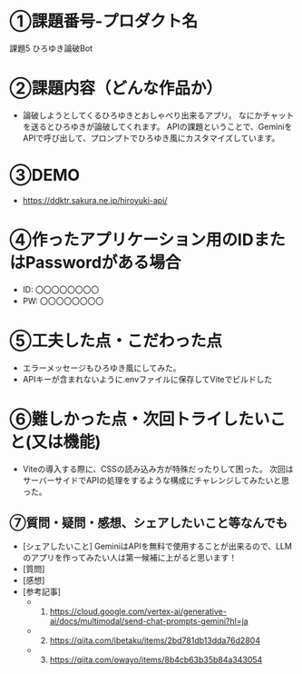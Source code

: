 
# ①課題番号-プロダクト名
課題5 ひろゆき論破Bot

# ②課題内容（どんな作品か）
- 論破しようとしてくるひろゆきとおしゃべり出来るアプリ。
なにかチャットを送るとひろゆきが論破してくれます。
APIの課題ということで、GeminiをAPIで呼び出して、プロンプトでひろゆき風にカスタマイズしています。

# ③DEMO
- https://ddktr.sakura.ne.jp/hiroyuki-api/

# ④作ったアプリケーション用のIDまたはPasswordがある場合
- ID: 〇〇〇〇〇〇〇〇
- PW: 〇〇〇〇〇〇〇〇

# ⑤工夫した点・こだわった点
- エラーメッセージもひろゆき風にしてみた。
- APIキーが含まれないように.envファイルに保存してViteでビルドした

# ⑥難しかった点・次回トライしたいこと(又は機能)
- Viteの導入する際に、CSSの読み込み方が特殊だったりして困った。
次回はサーバーサイドでAPIの処理をするような構成にチャレンジしてみたいと思った。

## ⑦質問・疑問・感想、シェアしたいこと等なんでも
- [シェアしたいこと] 
GeminiはAPIを無料で使用することが出来るので、LLMのアプリを作ってみたい人は第一候補に上がると思います！
- [質問] 
- [感想]  
- [参考記事]
  - 1. https://cloud.google.com/vertex-ai/generative-ai/docs/multimodal/send-chat-prompts-gemini?hl=ja
  - 2. https://qiita.com/ibetaku/items/2bd781db13dda76d2804
  - 3. https://qiita.com/owayo/items/8b4cb63b35b84a343054
